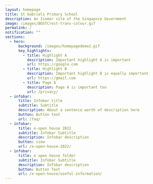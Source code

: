 ```yaml
---
layout: homepage
title: St Gabriels Primary School
description: An Isomer site of the Singapore Government
image: /images/BOSTCrest-trans-colour.gif
permalink: /
notification: ""
sections:
  - hero:
      background: /images/homepagedemo2.gif
      key_highlights:
        - title: Highlight A
          description: Important highlight A is important
          url: https://google.com
        - title: Highlight B
          description: Important highlight B is equally important
          url: https://gmail.com
        - title: Page A
          description: Page A is important too
          url: /privacy/
  - infobar:
      title: Infobar title
      subtitle: Subtitle
      description: About a sentence worth of description here
      button: Button text
      url: /faq/
  - infobar:
      title: e-open house 2022
      subtitle: Infobar Subtitle
      description: Infobar description
      button: view
      url: /e-open-house-2022/
  - infobar:
      title: e open house folder
      subtitle: Infobar Subtitle
      description: Infobar description
      button: Button Text
      url: /e-open-house/useful-information/
---
```

